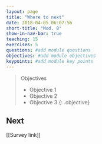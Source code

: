 ```yaml
---
layout: page
title: "Where to next"
date: 2018-04-05 06:07:56
short-title: "Mod. 8"
show-in-nav-bar: true
teaching: 15
exercises: 5
questions: #add module questions
objectives: #add module objectives
keypoints: #add module key points
---
```


>Objectives
>- Objective 1
>- Objective 2
>- Objective 3
{: .objective}



## Next
[[Survey link]]
